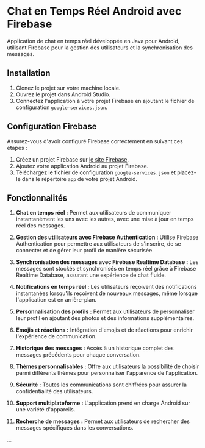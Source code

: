 # Chat en Temps Réel Android avec Firebase

Application de chat en temps réel développée en Java pour Android, utilisant Firebase pour la gestion des utilisateurs et la synchronisation des messages.

## Installation

1. Clonez le projet sur votre machine locale.
2. Ouvrez le projet dans Android Studio.
3. Connectez l'application à votre projet Firebase en ajoutant le fichier de configuration `google-services.json`.

## Configuration Firebase

Assurez-vous d'avoir configuré Firebase correctement en suivant ces étapes :

1. Créez un projet Firebase sur [le site Firebase](https://console.firebase.google.com/).
2. Ajoutez votre application Android au projet Firebase.
3. Téléchargez le fichier de configuration `google-services.json` et placez-le dans le répertoire `app` de votre projet Android.

## Fonctionnalités

1. **Chat en temps réel :** Permet aux utilisateurs de communiquer instantanément les uns avec les autres, avec une mise à jour en temps réel des messages.

2. **Gestion des utilisateurs avec Firebase Authentication :** Utilise Firebase Authentication pour permettre aux utilisateurs de s'inscrire, de se connecter et de gérer leur profil de manière sécurisée.

3. **Synchronisation des messages avec Firebase Realtime Database :** Les messages sont stockés et synchronisés en temps réel grâce à Firebase Realtime Database, assurant une expérience de chat fluide.

4. **Notifications en temps réel :** Les utilisateurs reçoivent des notifications instantanées lorsqu'ils reçoivent de nouveaux messages, même lorsque l'application est en arrière-plan.

5. **Personnalisation des profils :** Permet aux utilisateurs de personnaliser leur profil en ajoutant des photos et des informations supplémentaires.

6. **Emojis et réactions :** Intégration d'emojis et de réactions pour enrichir l'expérience de communication.

7. **Historique des messages :** Accès à un historique complet des messages précédents pour chaque conversation.

8. **Thèmes personnalisables :** Offre aux utilisateurs la possibilité de choisir parmi différents thèmes pour personnaliser l'apparence de l'application.

9. **Sécurité :** Toutes les communications sont chiffrées pour assurer la confidentialité des utilisateurs.

10. **Support multiplateforme :** L'application prend en charge Android sur une variété d'appareils.

11. **Recherche de messages :** Permet aux utilisateurs de rechercher des messages spécifiques dans les conversations.



...


